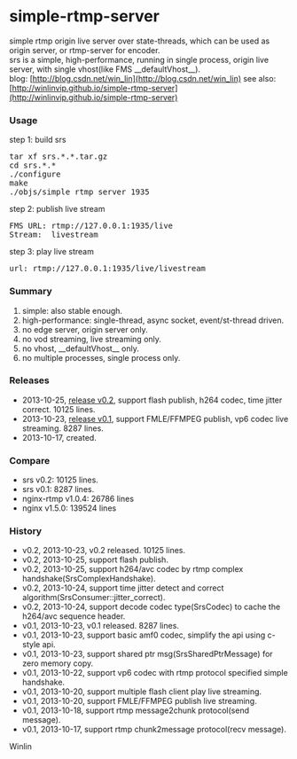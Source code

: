 simple-rtmp-server
==================

simple rtmp origin live server over state-threads, which can be used as origin server, or rtmp-server for encoder.<br/>
srs is a simple, high-performance, running in single process, origin live server, with single vhost(like FMS \_\_defaultVhost\_\_).<br/>
blog: [http://blog.csdn.net/win_lin](http://blog.csdn.net/win_lin)
see also: [http://winlinvip.github.io/simple-rtmp-server](http://winlinvip.github.io/simple-rtmp-server)

### Usage
step 1: build srs <br/>
<pre>
tar xf srs.*.*.tar.gz
cd srs.*.*
./configure
make
./objs/simple_rtmp_server 1935
</pre>
step 2: publish live stream <br/>
<pre>
FMS URL: rtmp://127.0.0.1:1935/live
Stream:  livestream
</pre>
step 3: play live stream <br/>
<pre>
url: rtmp://127.0.0.1:1935/live/livestream
</pre>

### Summary
1. simple: also stable enough.<br/>
2. high-performance: single-thread, async socket, event/st-thread driven.<br/>
3. no edge server, origin server only.<br/>
4. no vod streaming, live streaming only.<br/>
5. no vhost, \_\_defaultVhost\_\_ only.<br/>
6. no multiple processes, single process only.<br/>

### Releases
* 2013-10-25, [release v0.2](https://github.com/winlinvip/simple-rtmp-server/releases/tag/0.2), support flash publish, h264 codec, time jitter correct. 10125 lines.<br/>
* 2013-10-23, [release v0.1](https://github.com/winlinvip/simple-rtmp-server/releases/tag/0.1), support FMLE/FFMPEG publish, vp6 codec live streaming. 8287 lines.<br/>
* 2013-10-17, created.<br/>

### Compare
* srs v0.2: 10125 lines.<br/>
* srs v0.1: 8287 lines.<br/>
* nginx-rtmp v1.0.4: 26786 lines <br/>
* nginx v1.5.0: 139524 lines <br/>

### History
* v0.2, 2013-10-23, v0.2 released. 10125 lines.
* v0.2, 2013-10-25, support flash publish.
* v0.2, 2013-10-25, support h264/avc codec by rtmp complex handshake(SrsComplexHandshake).
* v0.2, 2013-10-24, support time jitter detect and correct algorithm(SrsConsumer::jitter_correct).
* v0.2, 2013-10-24, support decode codec type(SrsCodec) to cache the h264/avc sequence header.
* v0.1, 2013-10-23, v0.1 released. 8287 lines.
* v0.1, 2013-10-23, support basic amf0 codec, simplify the api using c-style api.
* v0.1, 2013-10-23, support shared ptr msg(SrsSharedPtrMessage) for zero memory copy.
* v0.1, 2013-10-22, support vp6 codec with rtmp protocol specified simple handshake.
* v0.1, 2013-10-20, support multiple flash client play live streaming.
* v0.1, 2013-10-20, support FMLE/FFMPEG publish live streaming.
* v0.1, 2013-10-18, support rtmp message2chunk protocol(send message).
* v0.1, 2013-10-17, support rtmp chunk2message protocol(recv message).

Winlin
